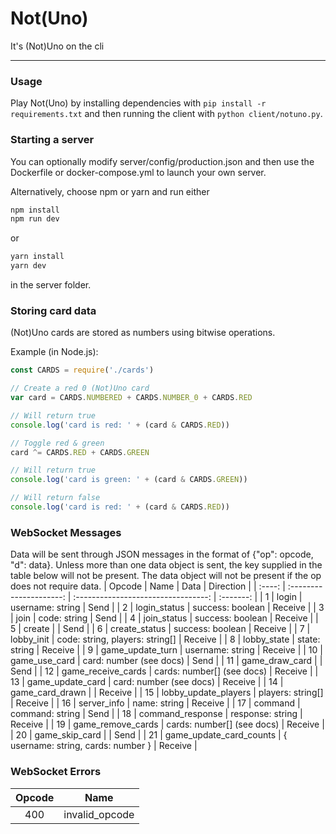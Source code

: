 # Not(Uno)
It's (Not)Uno on the cli

---

### Usage
Play Not(Uno) by installing dependencies with ```pip install -r requirements.txt``` and then running the client with ```python client/notuno.py```.

### Starting a server
You can optionally modify server/config/production.json and then use the Dockerfile or docker-compose.yml to launch your own server.

Alternatively, choose npm or yarn and run either
```bash
npm install
npm run dev
```
or
```bash
yarn install
yarn dev
```
in the server folder.

### Storing card data
(Not)Uno cards are stored as numbers using bitwise operations.

Example (in Node.js):
```js
const CARDS = require('./cards')

// Create a red 0 (Not)Uno card
var card = CARDS.NUMBERED + CARDS.NUMBER_0 + CARDS.RED

// Will return true
console.log('card is red: ' + (card & CARDS.RED))

// Toggle red & green
card ^= CARDS.RED + CARDS.GREEN

// Will return true
console.log('card is green: ' + (card & CARDS.GREEN))

// Will return false
console.log('card is red: ' + (card & CARDS.RED))
```

### WebSocket Messages
Data will be sent through JSON messages in the format of {"op": opcode, "d": data}.
Unless more than one data object is sent, the key supplied in the table below will not be present.
The data object will not be present if the op does not require data.
| Opcode |          Name           |                Data                 | Direction |
| :----: | :---------------------: | :---------------------------------: | :-------: |
|   1    |          login          |          username: string           |   Send    |
|   2    |      login_status       |          success: boolean           |  Receive  |
|   3    |          join           |            code: string             |   Send    |
|   4    |       join_status       |          success: boolean           |  Receive  |
|   5    |         create          |                                     |   Send    |
|   6    |      create_status      |          success: boolean           |  Receive  |
|   7    |       lobby_init        |   code: string, players: string[]   |  Receive  |
|   8    |       lobby_state       |            state: string            |  Receive  |
|   9    |    game_update_turn     |          username: string           |  Receive  |
|   10   |      game_use_card      |       card: number (see docs)       |   Send    |
|   11   |     game_draw_card      |                                     |   Send    |
|   12   |   game_receive_cards    |     cards: number[] (see docs)      |  Receive  |
|   13   |    game_update_card     |       card: number (see docs)       |  Receive  |
|   14   |     game_card_drawn     |                                     |  Receive  |
|   15   |  lobby_update_players   |          players: string[]          |  Receive  |
|   16   |       server_info       |            name: string             |  Receive  |
|   17   |         command         |           command: string           |   Send    |
|   18   |    command_response     |          response: string           |  Receive  |
|   19   |    game_remove_cards    |     cards: number[] (see docs)      |  Receive  |
|   20   |     game_skip_card      |                                     |   Send    |
|   21   | game_update_card_counts | { username: string, cards: number } |  Receive  |

### WebSocket Errors
| Opcode |      Name      |
| :----: | :------------: |
|  400   | invalid_opcode |
